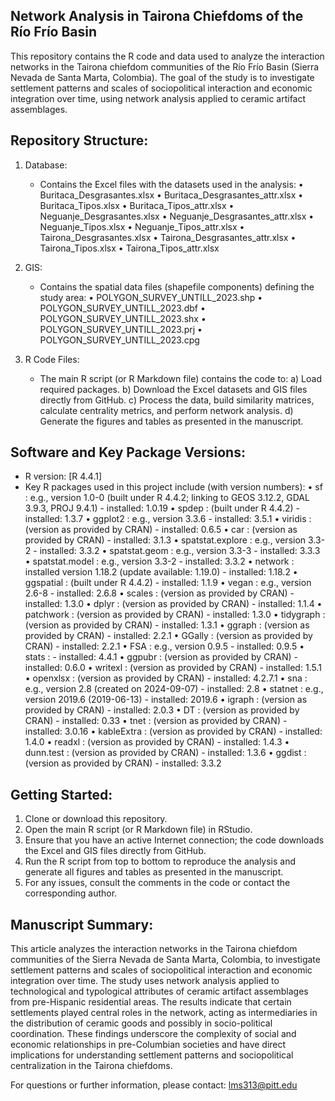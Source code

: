 Network Analysis in Tairona Chiefdoms of the Río Frío Basin
--------------------------------------------------------------

This repository contains the R code and data used to analyze the interaction networks in the Tairona chiefdom communities of the Río Frío Basin (Sierra Nevada de Santa Marta, Colombia). The goal of the study is to investigate settlement patterns and scales of sociopolitical interaction and economic integration over time, using network analysis applied to ceramic artifact assemblages.

Repository Structure:
----------------------------------
1. Database:
   - Contains the Excel files with the datasets used in the analysis:
     • Buritaca_Desgrasantes.xlsx
     • Buritaca_Desgrasantes_attr.xlsx
     • Buritaca_Tipos.xlsx
     • Buritaca_Tipos_attr.xlsx
     • Neguanje_Desgrasantes.xlsx
     • Neguanje_Desgrasantes_attr.xlsx
     • Neguanje_Tipos.xlsx
     • Neguanje_Tipos_attr.xlsx
     • Tairona_Desgrasantes.xlsx
     • Tairona_Desgrasantes_attr.xlsx
     • Tairona_Tipos.xlsx
     • Tairona_Tipos_attr.xlsx

2. GIS:
   - Contains the spatial data files (shapefile components) defining the study area:
     • POLYGON_SURVEY_UNTILL_2023.shp
     • POLYGON_SURVEY_UNTILL_2023.dbf
     • POLYGON_SURVEY_UNTILL_2023.shx
     • POLYGON_SURVEY_UNTILL_2023.prj
     • POLYGON_SURVEY_UNTILL_2023.cpg

3. R Code Files:
   - The main R script (or R Markdown file) contains the code to:
     a) Load required packages.
     b) Download the Excel datasets and GIS files directly from GitHub.
     c) Process the data, build similarity matrices, calculate centrality metrics, and perform network analysis.
     d) Generate the figures and tables as presented in the manuscript.

Software and Key Package Versions:
----------------------------------
- R version: [R 4.4.1]
- Key R packages used in this project include (with version numbers):
   • sf : e.g., version 1.0-0 (built under R 4.4.2; linking to GEOS 3.12.2, GDAL 3.9.3, PROJ 9.4.1) - installed: 1.0.19 
   • spdep : (built under R 4.4.2) - installed: 1.3.7 
   • ggplot2 : e.g., version 3.3.6 - installed: 3.5.1 
   • viridis : (version as provided by CRAN) - installed: 0.6.5 
   • car : (version as provided by CRAN) - installed: 3.1.3 
   • spatstat.explore : e.g., version 3.3-2 - installed: 3.3.2 
   • spatstat.geom : e.g., version 3.3-3 - installed: 3.3.3 
   • spatstat.model : e.g., version 3.3-2 - installed: 3.3.2 
   • network : installed version 1.18.2 (update available: 1.19.0) - installed: 1.18.2 
   • ggspatial : (built under R 4.4.2) - installed: 1.1.9 
   • vegan : e.g., version 2.6-8 - installed: 2.6.8 
   • scales : (version as provided by CRAN) - installed: 1.3.0 
   • dplyr : (version as provided by CRAN) - installed: 1.1.4 
   • patchwork : (version as provided by CRAN) - installed: 1.3.0 
   • tidygraph : (version as provided by CRAN) - installed: 1.3.1 
   • ggraph : (version as provided by CRAN) - installed: 2.2.1 
   • GGally : (version as provided by CRAN) - installed: 2.2.1 
   • FSA : e.g., version 0.9.5 - installed: 0.9.5 
   • stats :  - installed: 4.4.1 
   • ggpubr : (version as provided by CRAN) - installed: 0.6.0 
   • writexl : (version as provided by CRAN) - installed: 1.5.1 
   • openxlsx : (version as provided by CRAN) - installed: 4.2.7.1 
   • sna : e.g., version 2.8 (created on 2024-09-07) - installed: 2.8 
   • statnet : e.g., version 2019.6 (2019-06-13) - installed: 2019.6 
   • igraph : (version as provided by CRAN) - installed: 2.0.3 
   • DT : (version as provided by CRAN) - installed: 0.33 
   • tnet : (version as provided by CRAN) - installed: 3.0.16 
   • kableExtra : (version as provided by CRAN) - installed: 1.4.0 
   • readxl : (version as provided by CRAN) - installed: 1.4.3 
   • dunn.test : (version as provided by CRAN) - installed: 1.3.6 
   • ggdist : (version as provided by CRAN) - installed: 3.3.2 

Getting Started:
----------------------------------
1. Clone or download this repository.
2. Open the main R script (or R Markdown file) in RStudio.
3. Ensure that you have an active Internet connection; the code downloads the Excel and GIS files directly from GitHub.
4. Run the R script from top to bottom to reproduce the analysis and generate all figures and tables as presented in the manuscript.
5. For any issues, consult the comments in the code or contact the corresponding author.

Manuscript Summary:
----------------------------------
This article analyzes the interaction networks in the Tairona chiefdom communities of the Sierra Nevada de Santa Marta, Colombia, to investigate settlement patterns and scales of sociopolitical interaction and economic integration over time. The study uses network analysis applied to technological and typological attributes of ceramic artifact assemblages from pre-Hispanic residential areas. The results indicate that certain settlements played central roles in the network, acting as intermediaries in the distribution of ceramic goods and possibly in socio-political coordination. These findings underscore the complexity of social and economic relationships in pre-Columbian societies and have direct implications for understanding settlement patterns and sociopolitical centralization in the Tairona chiefdoms.

For questions or further information, please contact:
lms313@pitt.edu
